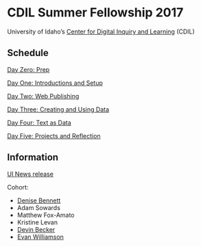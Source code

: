 # CDIL Summer Fellowship 2017

University of Idaho’s [Center for Digital Inquiry and Learning](http://digital.lib.uidaho.edu/cdil/) (CDIL)

## Schedule

[Day Zero: Prep](outlines/day-0.md)

[Day One: Introductions and Setup](outlines/day-1.md)

[Day Two: Web Publishing](outlines/day-2.md)

[Day Three: Creating and Using Data](outlines/day-3.md)

[Day Four: Text as Data](outlines/day-4.md)

[Day Five: Projects and Reflection](outlines/day-5.md)

## Information

[UI News release](https://www.uidaho.edu/news/news-articles/news-releases/2017-february/020617-cdil)

Cohort:
- [Denise Bennett](https://github.com/denisebennett)
- Adam Sowards
- Matthew Fox-Amato
- Kristine Levan
- [Devin Becker](https://github.com/dcnb)
- [Evan Williamson](https://github.com/evanwill/)
